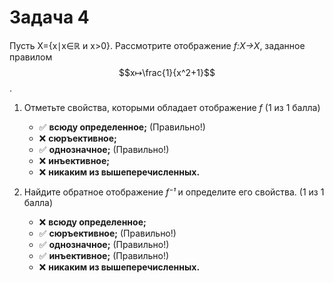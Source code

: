 # Задача 4

Пусть X={x∣x∈ℝ и x>0}. Рассмотрите отображение *f:X→X*, заданное правилом $$x↦\frac{1}{x^2+1}$$.

1. Отметьте свойства, которыми обладает отображение *f* (1 из 1 балла)
   * ✅ **всюду определенное;** (Правильно!)
   * ❌ **сюръективное;**
   * ✅ **однозначное;** (Правильно!)
   * ❌ **инъективное;**
   * ❌ **никаким из вышеперечисленных.**


2. Найдите обратное отображение *f⁻¹* и определите его свойства. (1 из 1 балла)
   * ❌ **всюду определенное;**
   * ✅ **сюръективное;** (Правильно!)
   * ✅ **однозначное;** (Правильно!)
   * ✅ **инъективное;** (Правильно!)
   * ❌ **никаким из вышеперечисленных.**
